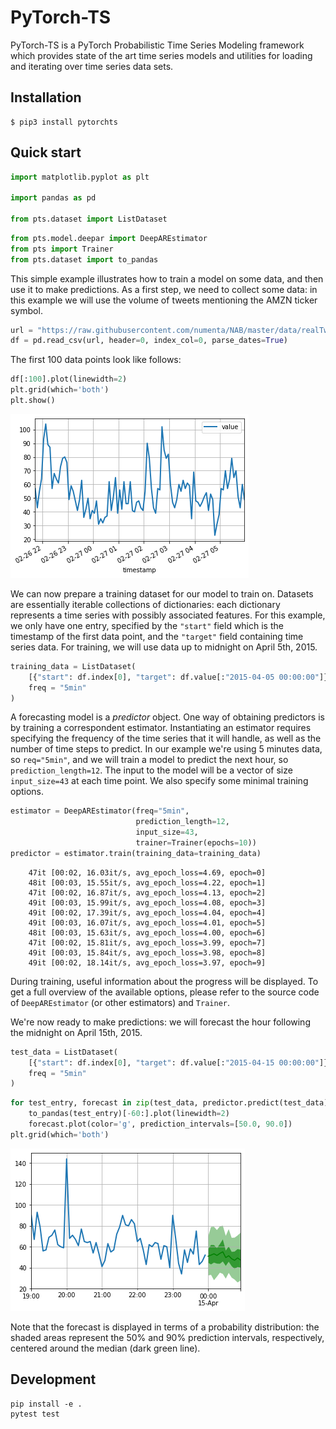 # PyTorch-TS

PyTorch-TS is a PyTorch Probabilistic Time Series Modeling framework which provides state of the art time series models and utilities for loading and iterating over time series data sets.

## Installation

```
$ pip3 install pytorchts
```

## Quick start

```python
import matplotlib.pyplot as plt

import pandas as pd

from pts.dataset import ListDataset
```


```python
from pts.model.deepar import DeepAREstimator
from pts import Trainer
from pts.dataset import to_pandas
```

This simple example illustrates how to train a model on some data, and then use it to make predictions. As a first step, we need to collect some data: in this example we will use the volume of tweets mentioning the AMZN ticker symbol.


```python
url = "https://raw.githubusercontent.com/numenta/NAB/master/data/realTweets/Twitter_volume_AMZN.csv"
df = pd.read_csv(url, header=0, index_col=0, parse_dates=True)
```

The first 100 data points look like follows:


```python
df[:100].plot(linewidth=2)
plt.grid(which='both')
plt.show()
```

![png](examples/images/readme_0.png)


We can now prepare a training dataset for our model to train on. Datasets are essentially iterable collections of dictionaries: each dictionary represents a time series with possibly associated features. For this example, we only have one entry, specified by the `"start"` field which is the timestamp of the first data point, and the `"target"` field containing time series data. For training, we will use data up to midnight on April 5th, 2015.


```python
training_data = ListDataset(
    [{"start": df.index[0], "target": df.value[:"2015-04-05 00:00:00"]}],
    freq = "5min"
)
```

A forecasting model is a *predictor* object. One way of obtaining predictors is by training a correspondent estimator. Instantiating an estimator requires specifying the frequency of the time series that it will handle, as well as the number of time steps to predict. In our example we're using 5 minutes data, so `req="5min"`, and we will train a model to predict the next hour, so `prediction_length=12`. The input to the model will be a vector of size `input_size=43` at each time point.  We also specify some minimal training options.


```python
estimator = DeepAREstimator(freq="5min",
                            prediction_length=12,
                            input_size=43,
                            trainer=Trainer(epochs=10))
predictor = estimator.train(training_data=training_data)
```
```
    47it [00:02, 16.03it/s, avg_epoch_loss=4.69, epoch=0]
    48it [00:03, 15.55it/s, avg_epoch_loss=4.22, epoch=1]
    47it [00:02, 16.87it/s, avg_epoch_loss=4.13, epoch=2]
    49it [00:03, 15.99it/s, avg_epoch_loss=4.08, epoch=3]
    49it [00:02, 17.39it/s, avg_epoch_loss=4.04, epoch=4]
    49it [00:03, 16.07it/s, avg_epoch_loss=4.01, epoch=5]
    48it [00:03, 15.63it/s, avg_epoch_loss=4.00, epoch=6]   
    47it [00:02, 15.81it/s, avg_epoch_loss=3.99, epoch=7]
    49it [00:03, 15.84it/s, avg_epoch_loss=3.98, epoch=8]
    49it [00:02, 18.14it/s, avg_epoch_loss=3.97, epoch=9]
```

During training, useful information about the progress will be displayed. To get a full overview of the available options, please refer to the source code of `DeepAREstimator` (or other estimators) and `Trainer`.

We're now ready to make predictions: we will forecast the hour following the midnight on April 15th, 2015.


```python
test_data = ListDataset(
    [{"start": df.index[0], "target": df.value[:"2015-04-15 00:00:00"]}],
    freq = "5min"
)
```


```python
for test_entry, forecast in zip(test_data, predictor.predict(test_data)):
    to_pandas(test_entry)[-60:].plot(linewidth=2)
    forecast.plot(color='g', prediction_intervals=[50.0, 90.0])
plt.grid(which='both')
```

![png](examples/images/readme_1.png)


Note that the forecast is displayed in terms of a probability distribution: the shaded areas represent the 50% and 90% prediction intervals, respectively, centered around the median (dark green line).


## Development

```
pip install -e .
pytest test
```
